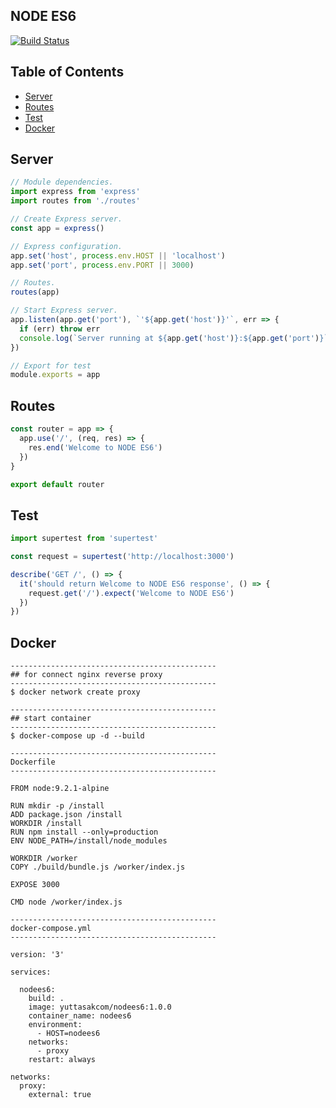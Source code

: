 ## NODE ES6
[![Build Status](https://travis-ci.org/yuttasakcom/NodeES6.svg?branch=master)](https://travis-ci.org/yuttasakcom/NodeES6)

## Table of Contents
- [Server](#server)
- [Routes](#routes)
- [Test](#test)
- [Docker](#dokcer)

## Server
```javascript
// Module dependencies.
import express from 'express'
import routes from './routes'

// Create Express server.
const app = express()

// Express configuration.
app.set('host', process.env.HOST || 'localhost')
app.set('port', process.env.PORT || 3000)

// Routes.
routes(app)

// Start Express server.
app.listen(app.get('port'), `'${app.get('host')}'`, err => {
  if (err) throw err
  console.log(`Server running at ${app.get('host')}:${app.get('port')}`)
})

// Export for test
module.exports = app

```

## Routes
```javascript
const router = app => {
  app.use('/', (req, res) => {
    res.end('Welcome to NODE ES6')
  })
}

export default router

```

## Test
```javascript
import supertest from 'supertest'

const request = supertest('http://localhost:3000')

describe('GET /', () => {
  it('should return Welcome to NODE ES6 response', () => {
    request.get('/').expect('Welcome to NODE ES6')
  })
})

```

## Docker
```
----------------------------------------------
## for connect nginx reverse proxy
----------------------------------------------
$ docker network create proxy

----------------------------------------------
## start container
----------------------------------------------
$ docker-compose up -d --build
```

```
----------------------------------------------
Dockerfile
----------------------------------------------

FROM node:9.2.1-alpine

RUN mkdir -p /install
ADD package.json /install
WORKDIR /install
RUN npm install --only=production
ENV NODE_PATH=/install/node_modules

WORKDIR /worker
COPY ./build/bundle.js /worker/index.js

EXPOSE 3000

CMD node /worker/index.js
```

```
----------------------------------------------
docker-compose.yml
----------------------------------------------

version: '3'

services:

  nodees6:
    build: .
    image: yuttasakcom/nodees6:1.0.0
    container_name: nodees6
    environment:
      - HOST=nodees6
    networks:
      - proxy
    restart: always

networks:
  proxy:
    external: true
```